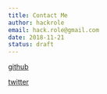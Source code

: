 ```yaml
---
title: Contact Me
author: hackrole
email: hack.role@gmail.com
date: 2018-11-21
status: draft
---
```





[github](https://github.com/hackrole)

[twitter](https://twitter.com/Daipeng3)
